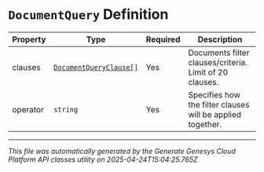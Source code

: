 # `DocumentQuery` Definition

| Property | Type | Required | Description |
|----------|------|----------|-------------|
| clauses | [`DocumentQueryClause[]`](documentqueryclause-definition.md) | Yes | Documents filter clauses/criteria. Limit of 20 clauses. |
| operator | `string` | Yes | Specifies how the filter clauses will be applied together. |

---

*This file was automatically generated by the Generate Genesys Cloud Platform API classes utility on 2025-04-24T15:04:25.765Z*